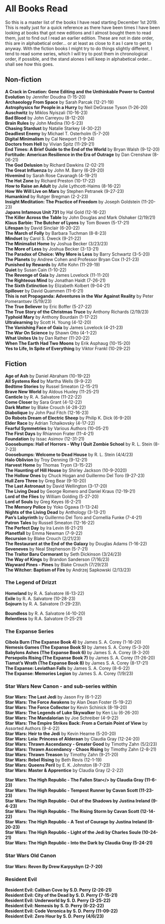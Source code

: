# All Books Read

So this is a master list of the books I have read starting December 1st 2019. This is really just for a quick reference as there have been times I have been looking at books that got new editions and I almost bought them to read them, just to find out I read an earlier edition. These are not in date order, this are in alphabetical order... or at least as close to it as I care to get to anyway.
With the fiction books I might try to do things slightly different, I tend to read some series, which I will try to post them in chronological order, if possible, and the stand alones I will keep in alphabetical order... shall see how this goes.

## Non-fiction
<b>A Crack in Creation: Gene Editing and the Unthinkable Power to Control Evolution</b> by Jennifer Doudna (1-15-20)\
<b>Archaeology From Space</b> by Sarah Parcak (12-21-19)\
<b>Astrophysics for People in a Hurry</b> by Neil DeGrasse Tyson (1-26-20)\
<b>Auschwitz</b> by Miklos Nyiszali (10-16-23)\
<b>Bad Blood</b> by John Carreyou (8-12-20)\
<b>Brain Rules</b> by John Medina (10-5-23)\
<b>Chasing Stardust</b> by Natalie Starkey (4-30-22)\
<b>Deadliest Enemy</b> by Michael T. Osterholm (5-7-20)\
<b>Digital Minimalism</b> by Cal Newport (1-9-24)\
<b>Doctors from Hell</b> by Vivian Spitz (11-29-21)\
<b>End Times: A Brief Guide to the End of the World</b> by Bryan Walsh (9-12-20)\
<b>Fortitude: American Resilience in the Era of Outrage</b> by Dan Crenshaw (8-06-21)\
<b>The God Delusion</b> by Richard Dawkins (2-02-21)\
<b>The Great Influenza</b> by John M. Barry (6-29-20)\
<b>Hivemind</b> by Sarah Rose Cavanagh (4-19-21)\
<b>The Hot Zone</b> by Richard Preston (10-17-22)\
<b>How to Raise an Adult</b> by Julie Lythcott-Haims (8-16-22)\
<b>How We Will Live on Mars</b> by Stephen Petranek (9-27-23)\
<b>Humankind</b> by Rutger Bregman (2-2-23)\
<b>Insight Meditation: The Practice of Freedom</b> by Joseph Goldstein (11-20-23)\
<b>Japans Infamous Unit 731</b> by Hal Gold (12-16-22)\
<b>The Killer Across the Table</b> by John Douglas and Mark Olshaker (2/19/21)\
<b>Klaus Barbie: The Butcher of Lyons</b> by Tom Bowen (5-17-21)\
<b>Lifespan</b> by David Sinclair (6-20-22)\
<b>The March of Folly</b> by Barbara Tuchman (8-8-23)\
<b>Mindset</b> by Carol S. Dweck (9-21-22)\
<b>The Minimalist Home</b> by Joshua Becker (3/23/23)\
<b>The More of Less</b> by Joshua Becker (3-13-21)\
<b>The Paradox of Choice: Why More is Less</b> by Barry Schwartz (3-5-20)\
<b>The Planets</b> by Andrew Cohen and Professor Bryan Cox (1-21-23)\
<b>Punished by Rewards</b> by Alfie Kohn (11-29-19)\
<b>Quiet</b> by Susan Cain (1-10-22)\
<b>The Revenge of Gaia</b> by James Lovelock (11-11-20)\
<b>The Righteous Mind</b> by Jonathan Haidt (7-26-21)\
<b>The Sixth Extinction</b> by Elizabeth Kolbert (9-04-21)\
<b>Spillover</b> by David Quammen (11-6-21)\
<b>This is not Propaganda: Adventures in the War Against Reality</b> by Peter Pomerantsev (5/19/23)\
<b>The True Believer</b> by Eric Boffer (5-27-22)\
<b>The True Story of the Christmas Truce</b> by Anthony Richards (2/19/23)\
<b>Typhoid Mary</b> by Anthony Bourdain (1-17-22)\
<b>Ultralearning</b> by Scott H. Young (4-12-20)\
<b>The Vanishing Face of Gaia</b> by James Lovelock (4-21-23)\
<b>The War On Science</b> by Shawn Otto (4-1-22)\
<b>What Unites Us</b> by Dan Rather (11-20-22)\
<b>When The Earth Had Two Moons</b> by Erik Asphaug (10-15-20)\
<b>Yes to Life, In Spite of Everything</b> by Viktor Frankl (10-29-22)



## Fiction
<b>Age of Ash</b> by Daniel Abraham (10-19-22)\
<b>All Systems Red</b> by Martha Wells (9-9-22)\
<b>Bedtime Stories</b> by Russel Smeaton (2-15-21)\
<b>Brave New World</b> by Aldous Huxley (11-25-21)\
<b>Canticle</b> by R. A. Salvatore (11-22-22)\
<b>Come Closer</b> by Sara Grant (4-12-22)\
<b>Dark Matter</b> by Blake Crouch (4-28-22)\
<b>Diabolique</b> by John Paul Fitch (12-16-23)\
<b>Do Robots Dream of Electric Sheep</b> by Philip K. Dick (6-9-20)\
<b>Elder Race</b> by Adrian Tchaikovsky (4-17-22)\
<b>Fearful Symmetries</b> by Various Authors (10-05-21)\
<b>The First Days</b> by Rhiannon Frater (11-4-21)\
<b>Foundation</b> by Issac Asimov (12-31-21)\
<b>Goosebumps: Hall of Horrors - Why I Quit Zombie School</b> by R. L. Stein (8-7-23)\
<b>Goosebumps: Welcome to Dead House</b> by R. L. Stein (4/4/23)\
<b>Halo Oblivion</b> by Troy Denning (9-12-21)\
<b>Harvest Home</b> by Thomas Tryon (3-15-22)\
<b>The Haunting of Hill House</b> by Shirley Jackson (10-9-2020)\
<b>The Hollow Ones</b> by Chuck Hogan and Guillermo Del Toro (9-27-23)\
<b>Hull Zero Three</b> by Greg Bear (9-10-20)\
<b>The Last Astronaut</b> by David Wellington (3-17-20)\
<b>The Living Dead</b> by George Romero and Daniel Kraus (12-19-21)\
<b>Lord of the Flies</b> by William Golding (5-27-20)\
<b>Lord of Souls</b> by Greg Keyes (6-2-21)\
<b>The Memory Police</b> by Yoko Ogawa (1-13-24)\
<b>Nights of the Living Dead</b> by Anthology (3-13-21)\
<b>Pan’s Labyrinth</b> by Guillermo Del Toro and Cornellia Funke (7-4-21)\
<b>Patron Tales</b> by Russell Smeaton  (12-16-22)\
<b>The Perfect Day</b> by Ira Levin (6-21-21)\
<b>Planetfall</b> by Emma Newman (7-9-22)\
<b>Recursion</b> by Blake Crouch (2/21/23)\
<b>The Restaurant at the End of the Galaxy</b> by Douglas Adams (1-16-22)\
<b>Seveneves</b> by Neal Stephenson (5-7-21)\
<b>The Traitor Baru Cormorant</b> by Seth Dickinson (3/24/23)\
<b>The Way of Kings</b> by Brandon Sanderson (7/16/23)\
<b>Wayward Pines - Pines</b> by Blake Crouch (7/29/23)\
<b>The Witcher: Baptism of Fire</b> by Andrzej Sapkowski (2/13/23)

### The Legend of Drizzt
<b>Homeland</b> by R. A. Salvatore (6-13-22)\
<b>Exile</b> by R. A. Salvatore (10-28-23)\
<b>Sojourn</b> by R. A. Salvatore (1-29-23)\

<b>Boundless</b> by R. A. Salvatore (4-10-20)\
<b>Relentless</b> by R.A. Salvatore (1-25-21)


### The Expanse Series
<b>Cibola Burn (The Expanse Book 4)</b> by James S. A. Corey (1-16-20)\
<b>Nemesis Games (The Expanse Book 5)</b> by James S. A. Corey (5-3-20)\
<b>Babylons Ashes (The Expanse Book 6)</b> by James S. A. Corey (8-3-20)\
<b>Persepolis Rising (The Expanse Book 7)</b> by James S. A. Corey (11-26-20)\
<b>Tiamat’s Wrath (The Expanse Book 8)</b> by James S. A. Corey (8-17-21)\
<b>The Expanse: Leviathan Falls</b> by James S. A. Corey (8-6-22)\
<b>The Expanse: Memories Legion</b> by James S. A. Corey (1/9/23)

### Star Wars New Canon - and sub-series within
<b>Star Wars: The Last Jedi</b> by Jason Fry (6-1-22)\
<b>Star Wars: The Force Awakens</b> by Alan Dean Foster (5-19-22)\
<b>Star Wars: The Force Collector</b> by Kevin Schinick (8-19-20)\
<b>Star Wars: The Legends of Luke Skywalker</b> by Ken Liu (6-26-20)\
<b>Star Wars: The Mandalorian</b> by Joe Schreiber (4-9-22)\
<b>Star Wars: The Empire Strikes Back: From a Certain Point of View</b> by Assorted Authors (9-4-22)\
<b>Star Wars: Heir to the Jedi</b> by Kevin Hearne (5-20-20)\
<b>Star Wars: Leia: Princess of Alderaan</b> by Claudia Gray (12-24-20)\
<b>Star Wars: Thrawn Ascendancy - Greater Good</b> by Timothy Zahn (5/2/23)\
<b>Star Wars: Thrawn Ascendancy - Chaos Rising</b> by Timothy Zahn (2-8-21)\
<b>Star Wars: Thrawn Treason</b> by Timothy Zahn (9-21-20)\
<b>Star Wars: Rebel Rising</b> by Beth Revis (12-1-19)\
<b>Star Wars: Queens Peril</b> by E. K. Johnston (8-7-23)\
<b>Star Wars: Master & Apprentice</b> by Claudia Gray (2-2-22)

<b>Star Wars: The High Republic - The Fallen Star</> by Claudia Gray (11-6-23)\
<b>Star Wars: The High Republic - Tempest Runner</b> by Cavan Scott (11-23-23)\
<b>Star Wars: The High Republic - Out of the Shadows</b> by Justina Ireland (9-4-23)\
<b>Star Wars: The High Republic - The Rising Storm</b> by Cavan Scott (12-14-22)\
<b>Star Wars: The High Republic - A Test of Courage</b> by Justina Ireland (8-20-23)\
<b>Star Wars: The High Republic - Light of the Jedi</b> by Charles Soule (10-24-21)\
<b>Star Wars: The High Republic - Into the Dark</b> by Claudia Gray (5-24-21)

### Star Wars Old Canon
<b>Star Wars: Reven</b> By Drew Karpyshyn (2-7-20)

### Resident Evil
<b>Resident Evil: Caliban Cove</b> by S.D. Perry (2-26-21)\
<b>Resident Evil: City of the Dead</b> by S. D. Perry (7-15-21)\
<b>Resident Evil: Underworld</b> by S. D. Perry (3-25-22)\
<b>Resident Evil: Nemesis</b> by S. D. Perry (6-22-22)\
<b>Resident Evil: Code Veronica</b> by S. D. Perry (11-09-22)\
<b>Resident Evil: Zero Hour</b> by S. D. Perry (4/6/23)